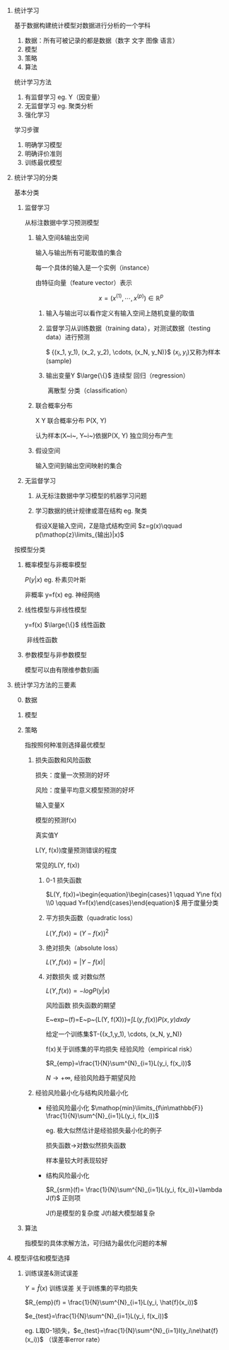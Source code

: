 1. 统计学习

   基于数据构建统计模型对数据进行分析的一个学科

   1. 数据：所有可被记录的都是数据（数字 文字 图像 语言）
   2. 模型
   3. 策略
   4. 算法

   统计学习方法

   1. 有监督学习 eg. Y（因变量）
   2. 无监督学习 eg. 聚类分析
   3. 强化学习

   学习步骤

   1. 明确学习模型
   2. 明确评价准则
   3. 训练最优模型

2. 统计学习的分类

   基本分类

   1. 监督学习

      从标注数据中学习预测模型
      1. 输入空间&输出空间

         输入与输出所有可能取值的集合

         每一个具体的输入是一个实例（instance）

         由特征向量（feature vector）表示

         $$ x= (x^{(1)}, \cdots, x^{(p)}) \in \mathbb{R}^p$$

         1. 输入与输出可以看作定义有输入空间上随机变量的取值

         2. 监督学习从训练数据（training data），对测试数据（testing data）进行预测

            $ {(x_1, y_1), (x_2, y_2), \cdots, (x_N, y_N)}$ $(x_i, y_i)$又称为样本(sample)

         3. 输出变量Y $\large{\{}$ 连续型 回归（regression）

            ​						离散型 分类（classification）

      2. 联合概率分布

         X Y 联合概率分布 P(X, Y)

         认为样本(X~i~, Y~i~)依据P(X, Y) 独立同分布产生

      3. 假设空间

         输入空间到输出空间映射的集合

   2. 无监督学习

      1. 从无标注数据中学习模型的机器学习问题

      2. 学习数据的统计规律或潜在结构 eg. 聚类

         假设X是输入空间，Z是隐式结构空间  $z=g(x)\qquad p(\mathop{z}\limits_{输出}|x)$

   按模型分类

   1. 概率模型与非概率模型

      $P(y|x)$ eg. 朴素贝叶斯

      非概率 y=f(x) eg. 神经网络

   2. 线性模型与非线性模型

      y=f(x) $\large{\{}$ 线性函数

      ​				非线性函数

   3. 参数模型与非参数模型

      模型可以由有限维参数刻画

3. 统计学习方法的三要素

   0. 数据

   1. 模型

   2. 策略

      指按照何种准则选择最优模型

      1. 损失函数和风险函数

         损失：度量一次预测的好坏

         风险：度量平均意义模型预测的好坏

         输入变量X

         模型的预测f(x)

         真实值Y

         L(Y, f(x))度量预测错误的程度

         常见的L(Y, f(x))

         1. 0-1 损失函数

            $L(Y, f(x))=\begin{equation}\begin{cases}1 \qquad Y\ne f(x) \\0 \qquad Y=f(x)\end{cases}\end{equation}$ 用于度量分类

         2. 平方损失函数（quadratic loss）

            $L(Y, f(x)) = (Y-f(x))^2$

         3. 绝对损失（absolute loss）

            $L(Y, f(x)) = |Y-f(x)|$

         4. 对数损失 或 对数似然

            $L(Y, f(x))=-log P(y|x)$

            风险函数 损失函数的期望

            E~exp~(f)=E~p~{L(Y, f(X))}=$\int L(y, f(x))P(x, y)dxdy$

            给定一个训练集$T-{(x_1,y_1), \cdots, (x_N, y_N)}

            f(x)关于训练集的平均损失  经验风险（empirical risk）

            $R_{emp}=\frac{1}{N}\sum^{N}_{i=1}L(y_i,  f(x_i))$

            $N\rightarrow +\infty$, 经验风险趋于期望风险

      2. 经验风险最小化与结构风险最小化

         - 经验风险最小化 $\mathop{min}\limits_{f\in\mathbb{F}} \frac{1}{N}\sum^{N}_{i=1}L(y_i,  f(x_i))$

           eg. 极大似然估计是经验损失最小化的例子

           损失函数$\rightarrow$对数似然损失函数

           样本量较大时表现较好

         - 结构风险最小化

           $R_{srm}(f)= \frac{1}{N}\sum^{N}_{i=1}L(y_i,  f(x_i))+\lambda J(f)$ 正则项

           J(f)是模型的复杂度 J(f)越大模型越复杂

   3. 算法

      指模型的具体求解方法，可归结为最优化问题的本解

4. 模型评估和模型选择

   1. 训练误差&测试误差

      $Y=\hat{f}(x)$ 训练误差 关于训练集的平均损失 

      $R_{emp}(f) = \frac{1}{N}\sum^{N}_{i=1}L(y_i,  \hat{f}(x_i))$

      $e_{test}=\frac{1}{N}\sum^{N}_{i=1}L(y_i,  f(x_i))$

      eg. L取0-1损失，$e_{test}=\frac{1}{N}\sum^{N}_{i=1}I(y_i\ne\hat{f}(x_i))$ （误差率error rate） 
